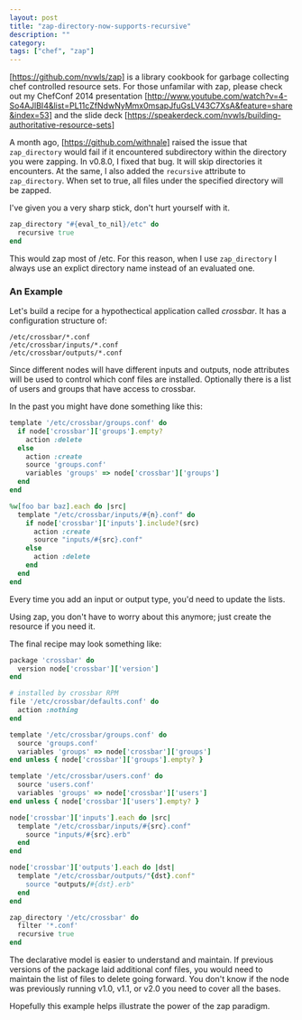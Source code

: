 ```yaml
---
layout: post
title: "zap-directory-now-supports-recursive"
description: ""
category:
tags: ["chef", "zap"]
---
```


[https://github.com/nvwls/zap] is a library cookbook for garbage collecting chef
controlled resource sets. For those unfamilar with zap, please check out my
ChefConf 2014 presentation
[http://www.youtube.com/watch?v=4-So4AJlBI4&list=PL11cZfNdwNyMmx0msapJfuGsLV43C7XsA&feature=share&index=53]
and the slide deck
[https://speakerdeck.com/nvwls/building-authoritative-resource-sets]

A month ago, [https://github.com/withnale] raised the issue that `zap_directory`
would fail if it encountered subdirectory within the directory you were
zapping. In v0.8.0, I fixed that bug. It will skip directories it encounters.
At the same, I also added the `recursive` attribute to `zap_directory`. When set
to true, all files under the specified directory will be zapped.

I've given you a very sharp stick, don't hurt yourself with it.

~~~ ruby
zap_directory "#{eval_to_nil}/etc" do
  recursive true
end
~~~

This would zap most of /etc.  For this reason, when I use `zap_directory`
I always use an explict directory name instead of an evaluated one.

### An Example

Let's build a recipe for a hypothectical application called *crossbar*. It has a configuration structure of:

~~~
/etc/crossbar/*.conf
/etc/crossbar/inputs/*.conf
/etc/crossbar/outputs/*.conf
~~~

Since different nodes will have different inputs and outputs, node attributes
will be used to control which conf files are installed.  Optionally there is a
list of users and groups that have access to crossbar.

In the past you might have done something like this:

~~~ ruby
template '/etc/crossbar/groups.conf' do
  if node['crossbar']['groups'].empty?
    action :delete
  else
    action :create
    source 'groups.conf'
    variables 'groups' => node['crossbar']['groups']
  end
end

%w[foo bar baz].each do |src|
  template "/etc/crossbar/inputs/#{n}.conf" do
    if node['crossbar']['inputs'].include?(src)
      action :create
      source "inputs/#{src}.conf"
    else
      action :delete
    end
  end
end
~~~

Every time you add an input or output type, you'd need to update the lists.

Using zap, you don't have to worry about this anymore; just create the resource
if you need it.

The final recipe may look something like:

~~~ ruby
package 'crossbar' do
  version node['crossbar']['version']
end

# installed by crossbar RPM
file '/etc/crossbar/defaults.conf' do
  action :nothing
end

template '/etc/crossbar/groups.conf' do
  source 'groups.conf'
  variables 'groups' => node['crossbar']['groups']
end unless { node['crossbar']['groups'].empty? }

template '/etc/crossbar/users.conf' do
  source 'users.conf'
  variables 'groups' => node['crossbar']['users']
end unless { node['crossbar']['users'].empty? }

node['crossbar']['inputs'].each do |src|
  template "/etc/crossbar/inputs/#{src}.conf"
    source "inputs/#{src}.erb"
  end
end

node['crossbar']['outputs'].each do |dst|
  template "/etc/crossbar/outputs/"{dst}.conf"
    source "outputs/#{dst}.erb"
  end
end

zap_directory '/etc/crossbar' do
  filter '*.conf'
  recursive true
end
~~~

The declarative model is easier to understand and maintain. If previous versions
of the package laid additional conf files, you would need to maintain the list
of files to delete going forward.  You don't know if the node was previously
running v1.0, v1.1, or v2.0 you need to cover all the bases.

Hopefully this example helps illustrate the power of the zap paradigm.

